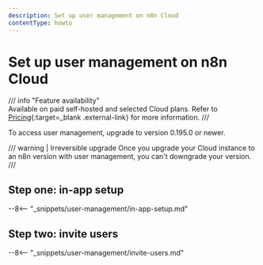 ```yaml
---
description: Set up user management on n8n Cloud
contentType: howto
---
```


# Set up user management on n8n Cloud

/// info "Feature availability"		
Available on paid self-hosted and selected Cloud plans. Refer to [Pricing](https://n8n.io/pricing/){:target=_blank .external-link} for more information.
///

To access user management, upgrade to version 0.195.0 or newer.

/// warning | Irreversible upgrade
Once you upgrade your Cloud instance to an n8n version with user management, you can't downgrade your version.
///

## Step one: in-app setup

--8<-- "_snippets/user-management/in-app-setup.md"

## Step two: invite users

--8<-- "_snippets/user-management/invite-users.md"
